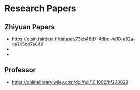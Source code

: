 # Research Papers

## Zhiyuan Papers

- https://etsin.fairdata.fi/dataset/73eb48d7-4dbc-4a10-a52a-da745b47a649
- 
- 

## Professor

- https://onlinelibrary.wiley.com/doi/full/10.1002/hf2.10029
